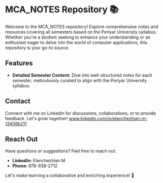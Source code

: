 # MCA_NOTES Repository 📚

Welcome to the MCA_NOTES repository! Explore comprehensive notes and resources covering all semesters based on the Periyar University syllabus. Whether you're a student seeking to enhance your understanding or an enthusiast eager to delve into the world of computer applications, this repository is your go-to source.

## Features
- **Detailed Semester Content:** Dive into well-structured notes for each semester, meticulously curated to align with the Periyar University syllabus.

## Contact
Connect with me on LinkedIn for discussions, collaborations, or to provide feedback. Let's grow together!
www.linkedin.com/in/elanchezhian-m-13409b211

## Reach Out
Have questions or suggestions? Feel free to reach out:
- **LinkedIn:** Elanchezhian M
- **Phone:** 978-938-2712

Let's make learning a collaborative and enriching experience! 🚀
